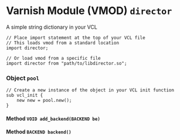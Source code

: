 <!--

   !!!!!!  WARNING: DO NOT EDIT THIS FILE!

   This file was generated from the Varnish VMOD source code.
   It will be automatically updated on each build.

-->
# Varnish Module (VMOD) `director`

A simple string dictionary in your VCL

```vcl
// Place import statement at the top of your VCL file
// This loads vmod from a standard location
import director;

// Or load vmod from a specific file
import director from "path/to/libdirector.so";
```

### Object `pool`

```vcl
// Create a new instance of the object in your VCL init function
sub vcl_init {
    new new = pool.new();
}
```

#### Method `VOID add_backend(BACKEND be)`

#### Method `BACKEND backend()`
